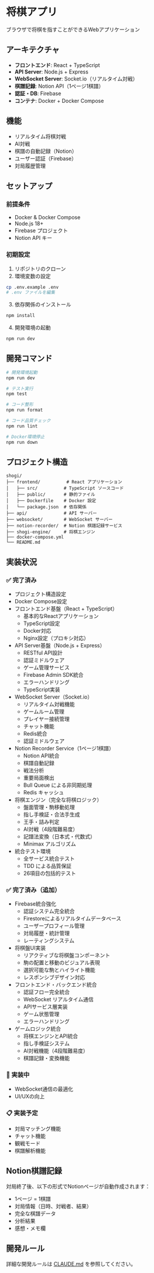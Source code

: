 # 将棋アプリ

ブラウザで将棋を指すことができるWebアプリケーション

## アーキテクチャ

- **フロントエンド**: React + TypeScript
- **API Server**: Node.js + Express
- **WebSocket Server**: Socket.io（リアルタイム対戦）
- **棋譜記録**: Notion API（1ページ1棋譜）
- **認証・DB**: Firebase
- **コンテナ**: Docker + Docker Compose

## 機能

- リアルタイム将棋対戦
- AI対戦
- 棋譜の自動記録（Notion）
- ユーザー認証（Firebase）
- 対局履歴管理

## セットアップ

### 前提条件

- Docker & Docker Compose
- Node.js 18+
- Firebase プロジェクト
- Notion API キー

### 初期設定

1. リポジトリのクローン
2. 環境変数の設定

```bash
cp .env.example .env
# .env ファイルを編集
```

3. 依存関係のインストール

```bash
npm install
```

4. 開発環境の起動

```bash
npm run dev
```

## 開発コマンド

```bash
# 開発環境起動
npm run dev

# テスト実行
npm test

# コード整形
npm run format

# コード品質チェック
npm run lint

# Docker環境停止
npm run down
```

## プロジェクト構造

```
shogi/
├── frontend/          # React アプリケーション
│   ├── src/          # TypeScript ソースコード
│   ├── public/       # 静的ファイル
│   ├── Dockerfile    # Docker 設定
│   └── package.json  # 依存関係
├── api/              # API サーバー
├── websocket/        # WebSocket サーバー
├── notion-recorder/  # Notion 棋譜記録サービス
├── shogi-engine/     # 将棋エンジン
├── docker-compose.yml
└── README.md
```

## 実装状況

### ✅ 完了済み

- プロジェクト構造設定
- Docker Compose設定
- フロントエンド基盤（React + TypeScript）
  - 基本的なReactアプリケーション
  - TypeScript設定
  - Docker対応
  - Nginx設定（プロキシ対応）
- API Server基盤（Node.js + Express）
  - RESTful API設計
  - 認証ミドルウェア
  - ゲーム管理サービス
  - Firebase Admin SDK統合
  - エラーハンドリング
  - TypeScript実装
- WebSocket Server（Socket.io）
  - リアルタイム対戦機能
  - ゲームルーム管理
  - プレイヤー接続管理
  - チャット機能
  - Redis統合
  - 認証ミドルウェア
- Notion Recorder Service（1ページ1棋譜）
  - Notion API統合
  - 棋譜自動記録
  - 戦法分析
  - 重要局面検出
  - Bull Queue による非同期処理
  - Redis キャッシュ
- 将棋エンジン（完全な将棋ロジック）
  - 盤面管理・駒移動処理
  - 指し手検証・合法手生成
  - 王手・詰み判定
  - AI対戦（4段階難易度）
  - 記譜法変換（日本式・代数式）
  - Minimax アルゴリズム
- 統合テスト環境
  - 全サービス統合テスト
  - TDD による品質保証
  - 26項目の包括的テスト

### ✅ 完了済み（追加）

- Firebase統合強化
  - 認証システム完全統合
  - Firestoreによるリアルタイムデータベース
  - ユーザープロフィール管理
  - 対局履歴・統計管理
  - レーティングシステム
- 将棋盤UI実装
  - リアクティブな将棋盤コンポーネント
  - 駒の配置と移動のビジュアル表現
  - 選択可能な駒とハイライト機能
  - レスポンシブデザイン対応
- フロントエンド・バックエンド統合
  - 認証フロー完全統合
  - WebSocket リアルタイム通信
  - APIサービス層実装
  - ゲーム状態管理
  - エラーハンドリング
- ゲームロジック統合
  - 将棋エンジンとAPI統合
  - 指し手検証システム
  - AI対戦機能（4段階難易度）
  - 棋譜記録・変換機能

### 🚧 実装中

- WebSocket通信の最適化
- UI/UXの向上

### 📋 実装予定

- 対局マッチング機能
- チャット機能
- 観戦モード
- 棋譜解析機能

## Notion棋譜記録

対局終了後、以下の形式でNotionページが自動作成されます：

- 1ページ = 1棋譜
- 対局情報（日時、対戦者、結果）
- 完全な棋譜データ
- 分析結果
- 感想・メモ欄

## 開発ルール

詳細な開発ルールは [CLAUDE.md](./CLAUDE.md) を参照してください。
